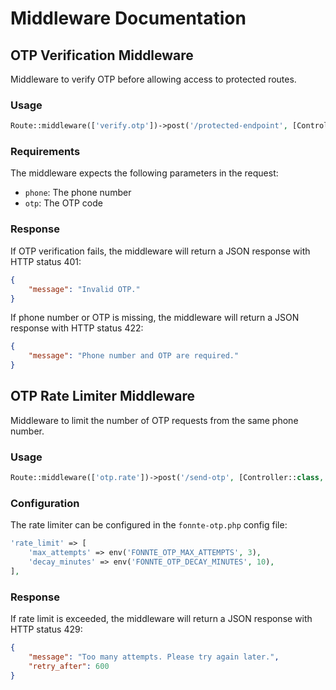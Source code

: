 # Middleware Documentation

## OTP Verification Middleware

Middleware to verify OTP before allowing access to protected routes.

### Usage

```php
Route::middleware(['verify.otp'])->post('/protected-endpoint', [Controller::class, 'method']);
```

### Requirements

The middleware expects the following parameters in the request:
- `phone`: The phone number
- `otp`: The OTP code

### Response

If OTP verification fails, the middleware will return a JSON response with HTTP status 401:
```json
{
    "message": "Invalid OTP."
}
```

If phone number or OTP is missing, the middleware will return a JSON response with HTTP status 422:
```json
{
    "message": "Phone number and OTP are required."
}
```

## OTP Rate Limiter Middleware

Middleware to limit the number of OTP requests from the same phone number.

### Usage

```php
Route::middleware(['otp.rate'])->post('/send-otp', [Controller::class, 'method']);
```

### Configuration

The rate limiter can be configured in the `fonnte-otp.php` config file:
```php
'rate_limit' => [
    'max_attempts' => env('FONNTE_OTP_MAX_ATTEMPTS', 3),
    'decay_minutes' => env('FONNTE_OTP_DECAY_MINUTES', 10),
],
```

### Response

If rate limit is exceeded, the middleware will return a JSON response with HTTP status 429:
```json
{
    "message": "Too many attempts. Please try again later.",
    "retry_after": 600
}
```